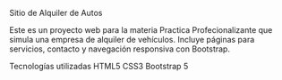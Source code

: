  Sitio de Alquiler de Autos

Este es un proyecto web para la materia Practica Profecionalizante que simula  una empresa de alquiler de vehículos. Incluye páginas para servicios, contacto y navegación responsiva con Bootstrap.

Tecnologías utilizadas
 HTML5
 CSS3
 Bootstrap 5

